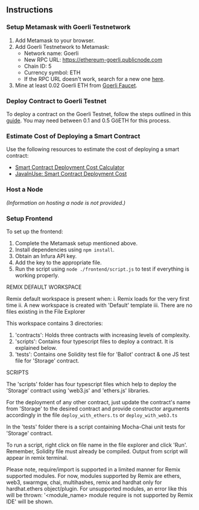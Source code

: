 ## Instructions

### Setup Metamask with Goerli Testnetwork

1. Add Metamask to your browser.
2. Add Goerli Testnetwork to Metamask:
   - Network name: Goerli
   - New RPC URL: https://ethereum-goerli.publicnode.com
   - Chain ID: 5
   - Currency symbol: ETH
   - If the RPC URL doesn't work, search for a new one [here](https://chainlist.org/chain/5).
3. Mine at least 0.02 Goerli ETH from [Goerli Faucet](https://goerli-faucet.pk910.de/).

### Deploy Contract to Goerli Testnet

To deploy a contract on the Goerli Testnet, follow the steps outlined in this [guide](https://vulehuan.com/en/blog/2023/05/deploy-your-blockchain-contract-on-remix-with-metamask-and-goerli-64680f9664ac40ae37cdf47a.html#gsc.tab=0). You may need between 0.1 and 0.5 GöETH for this process.

### Estimate Cost of Deploying a Smart Contract

Use the following resources to estimate the cost of deploying a smart contract:
- [Smart Contract Deployment Cost Calculator](https://www.rareskills.io/smart-contract-deployment-cost-calculator)
- [JavaInUse: Smart Contract Deployment Cost](https://www.javainuse.com/bytesize)

### Host a Node

*(Information on hosting a node is not provided.)*

### Setup Frontend

To set up the frontend:

1. Complete the Metamask setup mentioned above.
2. Install dependencies using `npm install`.
3. Obtain an Infura API key.
4. Add the key to the appropriate file.
5. Run the script using `node ./frontend/script.js` to test if everything is working properly.




REMIX DEFAULT WORKSPACE

Remix default workspace is present when:
i. Remix loads for the very first time 
ii. A new workspace is created with 'Default' template
iii. There are no files existing in the File Explorer

This workspace contains 3 directories:

1. 'contracts': Holds three contracts with increasing levels of complexity.
2. 'scripts': Contains four typescript files to deploy a contract. It is explained below.
3. 'tests': Contains one Solidity test file for 'Ballot' contract & one JS test file for 'Storage' contract.

SCRIPTS

The 'scripts' folder has four typescript files which help to deploy the 'Storage' contract using 'web3.js' and 'ethers.js' libraries.

For the deployment of any other contract, just update the contract's name from 'Storage' to the desired contract and provide constructor arguments accordingly 
in the file `deploy_with_ethers.ts` or  `deploy_with_web3.ts`

In the 'tests' folder there is a script containing Mocha-Chai unit tests for 'Storage' contract.

To run a script, right click on file name in the file explorer and click 'Run'. Remember, Solidity file must already be compiled.
Output from script will appear in remix terminal.

Please note, require/import is supported in a limited manner for Remix supported modules.
For now, modules supported by Remix are ethers, web3, swarmgw, chai, multihashes, remix and hardhat only for hardhat.ethers object/plugin.
For unsupported modules, an error like this will be thrown: '<module_name> module require is not supported by Remix IDE' will be shown.
